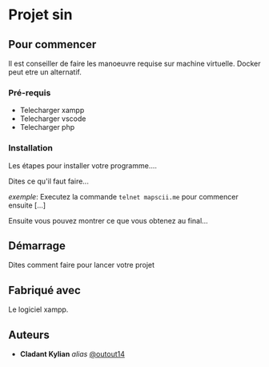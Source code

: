 # Projet sin 

## Pour commencer

Il est conseiller de faire les manoeuvre requise sur machine virtuelle. Docker peut etre un alternatif.

### Pré-requis

- Telecharger xampp
- Telecharger vscode
- Telecharger php

### Installation

Les étapes pour installer votre programme....

Dites ce qu'il faut faire...

_exemple_: Executez la commande ``telnet mapscii.me`` pour commencer ensuite [...]


Ensuite vous pouvez montrer ce que vous obtenez au final...

## Démarrage

Dites comment faire pour lancer votre projet

## Fabriqué avec

Le logiciel xampp.

## Auteurs
* **Cladant Kylian** _alias_ [@outout14](https://github.com/Jyzdcs)
